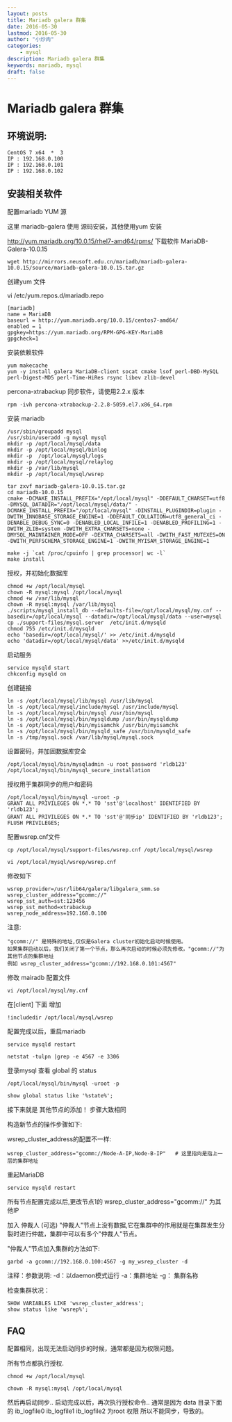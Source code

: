 ```yaml
---
layout: posts
title: Mariadb galera 群集
date: 2016-05-30
lastmod: 2016-05-30
author: "小炒肉"
categories: 
    - mysql
description: Mariadb galera 群集
keywords: mariadb, mysql
draft: false
---
```




# Mariadb galera 群集

## 环境说明:

```
CentOS 7 x64  *  3
IP : 192.168.0.100
IP : 192.168.0.101
IP : 192.168.0.102
```
 

## 安装相关软件

配置mariadb YUM 源

这里 mariadb-galera 使用 源码安装，其他使用yum 安装

http://yum.mariadb.org/10.0.15/rhel7-amd64/rpms/
下载软件 MariaDB-Galera-10.0.15
 
```
wget http://mirrors.neusoft.edu.cn/mariadb/mariadb-galera-10.0.15/source/mariadb-galera-10.0.15.tar.gz
```
 
创建yum 文件

vi /etc/yum.repos.d/mariadb.repo

```
[mariadb]
name = MariaDB
baseurl = http://yum.mariadb.org/10.0.15/centos7-amd64/
enabled = 1
gpgkey=https://yum.mariadb.org/RPM-GPG-KEY-MariaDB
gpgcheck=1
```

安装依赖软件

```
yum makecache
yum -y install galera MariaDB-client socat cmake lsof perl-DBD-MySQL perl-Digest-MD5 perl-Time-HiRes rsync libev zlib-devel
```

percona-xtrabackup 同步软件，请使用2.2.x 版本

```
rpm -ivh percona-xtrabackup-2.2.8-5059.el7.x86_64.rpm
```

 
安装 mariadb

```
/usr/sbin/groupadd mysql
/usr/sbin/useradd -g mysql mysql
mkdir -p /opt/local/mysql/data
mkdir -p /opt/local/mysql/binlog
mkdir -p  /opt/local/mysql/logs
mkdir -p /opt/local/mysql/relaylog
mkdir -p /var/lib/mysql
mkdir -p /opt/local/mysql/wsrep

tar zxvf mariadb-galera-10.0.15.tar.gz
cd mariadb-10.0.15
cmake -DCMAKE_INSTALL_PREFIX="/opt/local/mysql" -DDEFAULT_CHARSET=utf8 -DMYSQL_DATADIR="/opt/local/mysql/data/" -DCMAKE_INSTALL_PREFIX="/opt/local/mysql" -DINSTALL_PLUGINDIR=plugin -DWITH_INNOBASE_STORAGE_ENGINE=1 -DDEFAULT_COLLATION=utf8_general_ci -DENABLE_DEBUG_SYNC=0 -DENABLED_LOCAL_INFILE=1 -DENABLED_PROFILING=1 -DWITH_ZLIB=system -DWITH_EXTRA_CHARSETS=none -DMYSQL_MAINTAINER_MODE=OFF -DEXTRA_CHARSETS=all -DWITH_FAST_MUTEXES=ON -DWITH_PERFSCHEMA_STORAGE_ENGINE=1 -DWITH_MYISAM_STORAGE_ENGINE=1

make -j `cat /proc/cpuinfo | grep processor| wc -l`
make install
```

授权，并初始化数据库

```
chmod +w /opt/local/mysql
chown -R mysql:mysql /opt/local/mysql
chmod +w /var/lib/mysql
chown -R mysql:mysql /var/lib/mysql
./scripts/mysql_install_db --defaults-file=/opt/local/mysql/my.cnf --basedir=/opt/local/mysql --datadir=/opt/local/mysql/data --user=mysql
cp ./support-files/mysql.server  /etc/init.d/mysqld
chmod 755 /etc/init.d/mysqld
echo 'basedir=/opt/local/mysql/' >> /etc/init.d/mysqld
echo 'datadir=/opt/local/mysql/data' >>/etc/init.d/mysqld
```


启动服务

```
service mysqld start
chkconfig mysqld on
```


创建链接

```
ln -s /opt/local/mysql/lib/mysql /usr/lib/mysql
ln -s /opt/local/mysql/include/mysql /usr/include/mysql
ln -s /opt/local/mysql/bin/mysql /usr/bin/mysql
ln -s /opt/local/mysql/bin/mysqldump /usr/bin/mysqldump
ln -s /opt/local/mysql/bin/myisamchk /usr/bin/myisamchk
ln -s /opt/local/mysql/bin/mysqld_safe /usr/bin/mysqld_safe
ln -s /tmp/mysql.sock /var/lib/mysql/mysql.sock
```

设置密码，并加固数据库安全

```
/opt/local/mysql/bin/mysqladmin -u root password 'rldb123'
/opt/local/mysql/bin/mysql_secure_installation
```

 

授权用于集群同步的用户和密码

```
/opt/local/mysql/bin/mysql -uroot -p
GRANT ALL PRIVILEGES ON *.* TO 'sst'@'localhost' IDENTIFIED BY 'rldb123';
GRANT ALL PRIVILEGES ON *.* TO 'sst'@'同步ip' IDENTIFIED BY 'rldb123';
FLUSH PRIVILEGES;
```

 

配置wsrep.cnf文件

```
cp /opt/local/mysql/support-files/wsrep.cnf /opt/local/mysql/wsrep
```

```
vi /opt/local/mysql/wsrep/wsrep.cnf
```

修改如下

```
wsrep_provider=/usr/lib64/galera/libgalera_smm.so
wsrep_cluster_address="gcomm://"
wsrep_sst_auth=sst:123456
wsrep_sst_method=xtrabackup
wsrep_node_address=192.168.0.100
```
 
注意:

```
"gcomm://" 是特殊的地址,仅仅是Galera cluster初始化启动时候使用。
如果集群启动以后，我们关闭了第一个节点，那么再次启动的时候必须先修改，"gcomm://"为其他节点的集群地址
例如 wsrep_cluster_address="gcomm://192.168.0.101:4567"
```
 
修改 mairadb 配置文件

```
vi /opt/local/mysql/my.cnf
```

在[client] 下面 增加

```
!includedir /opt/local/mysql/wsrep
```

配置完成以后，重启mariadb

```
service mysqld restart
```

```
netstat -tulpn |grep -e 4567 -e 3306
```
 
登录mysql 查看 global 的 status 

```
/opt/local/mysql/bin/mysql -uroot -p
```

```
show global status like '%state%';
```


接下来就是 其他节点的添加！  步骤大致相同

构造新节点的操作步骤如下:

wsrep_cluster_address的配置不一样:

```
wsrep_cluster_address="gcomm://Node-A-IP,Node-B-IP"   # 这里指向是指上一层的集群地址
```

重起MariaDB

```
service mysqld restart
```

所有节点配置完成以后,更改节点1的 wsrep_cluster_address="gcomm://" 为其他IP
 

加入 仲裁人 (可选)
"仲裁人"节点上没有数据,它在集群中的作用就是在集群发生分裂时进行仲裁，集群中可以有多个"仲裁人"节点。

"仲裁人"节点加入集群的方法如下:

```
garbd -a gcomm://192.168.0.100:4567 -g my_wsrep_cluster -d
```
注释：参数说明: -d：以daemon模式运行 -a：集群地址 -g： 集群名称

 
检查集群状况：

```
SHOW VARIABLES LIKE 'wsrep_cluster_address';
show status like 'wsrep%';
```

 


## FAQ 

配置相同，出现无法启动同步的时候，通常都是因为权限问题。

所有节点都执行授权.

```
chmod +w /opt/local/mysql

chown -R mysql:mysql /opt/local/mysql
```

然后再启动同步..
启动完成以后，再次执行授权命令..
通常是因为 data 目录下面的 ib_logfile0 ib_logfile1 ib_logfile2 为root 权限 所以不能同步，导致的。
